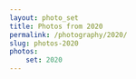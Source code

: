 ```yaml
---
layout: photo_set
title: Photos from 2020
permalink: /photography/2020/
slug: photos-2020
photos:
    set: 2020
---
```

